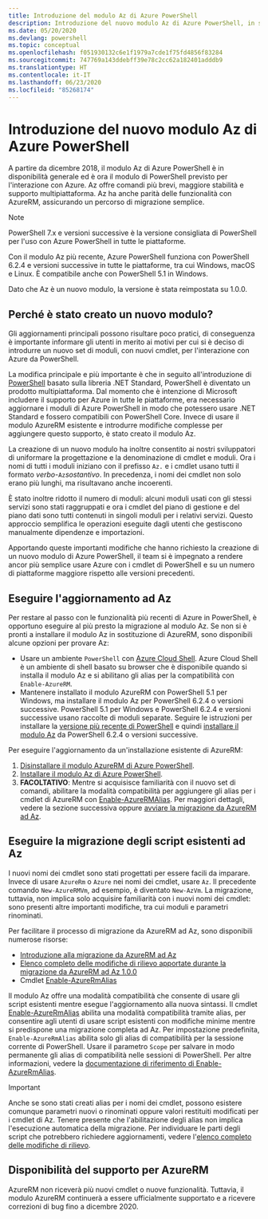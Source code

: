 ```yaml
---
title: Introduzione del modulo Az di Azure PowerShell
description: Introduzione del nuovo modulo Az di Azure PowerShell, in sostituzione del modulo AzureRM.
ms.date: 05/20/2020
ms.devlang: powershell
ms.topic: conceptual
ms.openlocfilehash: f051930132c6e1f1979a7cde1f75fd4856f83284
ms.sourcegitcommit: 747769a143ddebff39e78c2cc62a182401adddb9
ms.translationtype: HT
ms.contentlocale: it-IT
ms.lasthandoff: 06/23/2020
ms.locfileid: "85268174"
---
```

# <a name="introducing-the-new-azure-powershell-az-module"></a>Introduzione del nuovo modulo Az di Azure PowerShell

A partire da dicembre 2018, il modulo Az di Azure PowerShell è in disponibilità generale ed è ora il modulo di PowerShell previsto per l'interazione con Azure. Az offre comandi più brevi, maggiore stabilità e supporto multipiattaforma. Az ha anche parità delle funzionalità con AzureRM, assicurando un percorso di migrazione semplice.

> [!NOTE]
> PowerShell 7.x e versioni successive è la versione consigliata di PowerShell per l'uso con Azure PowerShell in tutte le piattaforme.

Con il modulo Az più recente, Azure PowerShell funziona con PowerShell 6.2.4 e versioni successive in tutte le piattaforme, tra cui Windows, macOS e Linux. È compatibile anche con PowerShell 5.1 in Windows.

Dato che Az è un nuovo modulo, la versione è stata reimpostata su 1.0.0.

## <a name="why-a-new-module"></a>Perché è stato creato un nuovo modulo?

Gli aggiornamenti principali possono risultare poco pratici, di conseguenza è importante informare gli utenti in merito ai motivi per cui si è deciso di introdurre un nuovo set di moduli, con nuovi cmdlet, per l'interazione con Azure da PowerShell.

La modifica principale e più importante è che in seguito all'introduzione di [PowerShell](/powershell/scripting/overview) basato sulla libreria .NET Standard, PowerShell è diventato un prodotto multipiattaforma.
Dal momento che è intenzione di Microsoft includere il supporto per Azure in tutte le piattaforme, era necessario aggiornare i moduli di Azure PowerShell in modo che potessero usare .NET Standard e fossero compatibili con PowerShell Core. Invece di usare il modulo AzureRM esistente e introdurre modifiche complesse per aggiungere questo supporto, è stato creato il modulo Az.

La creazione di un nuovo modulo ha inoltre consentito ai nostri sviluppatori di uniformare la progettazione e la denominazione di cmdlet e moduli. Ora i nomi di tutti i moduli iniziano con il prefisso `Az.` e i cmdlet usano tutti il formato _verbo_-`Az`_sostantivo_. In precedenza, i nomi dei cmdlet non solo erano più lunghi, ma risultavano anche incoerenti.

È stato inoltre ridotto il numero di moduli: alcuni moduli usati con gli stessi servizi sono stati raggruppati e ora i cmdlet del piano di gestione e del piano dati sono tutti contenuti in singoli moduli per i relativi servizi. Questo approccio semplifica le operazioni eseguite dagli utenti che gestiscono manualmente dipendenze e importazioni.

Apportando queste importanti modifiche che hanno richiesto la creazione di un nuovo modulo di Azure PowerShell, il team si è impegnato a rendere ancor più semplice usare Azure con i cmdlet di PowerShell e su un numero di piattaforme maggiore rispetto alle versioni precedenti.

## <a name="upgrade-to-az"></a>Eseguire l'aggiornamento ad Az

Per restare al passo con le funzionalità più recenti di Azure in PowerShell, è opportuno eseguire al più presto la migrazione al modulo Az. Se non si è pronti a installare il modulo Az in sostituzione di AzureRM, sono disponibili alcune opzioni per provare Az:

- Usare un ambiente `PowerShell` con [Azure Cloud Shell](https://docs.microsoft.com/azure/cloud-shell/overview). Azure Cloud Shell è un ambiente di shell basato su browser che è disponibile quando si installa il modulo Az e si abilitano gli alias per la compatibilità con `Enable-AzureRM`.
- Mantenere installato il modulo AzureRM con PowerShell 5.1 per Windows, ma installare il modulo Az per PowerShell 6.2.4 o versioni successive. PowerShell 5.1 per Windows e PowerShell 6.2.4 e versioni successive usano raccolte di moduli separate. Seguire le istruzioni per installare la [versione più recente di PowerShell](/powershell/scripting/install/installing-powershell) e quindi [installare il modulo Az](install-az-ps.md) da PowerShell 6.2.4 o versioni successive.

Per eseguire l'aggiornamento da un'installazione esistente di AzureRM:

1. [Disinstallare il modulo AzureRM di Azure PowerShell](/powershell/azure/uninstall-az-ps#uninstall-the-azurerm-module).
2. [Installare il modulo Az di Azure PowerShell](install-az-ps.md).
3. **FACOLTATIVO**: Mentre si acquisisce familiarità con il nuovo set di comandi, abilitare la modalità compatibilità per aggiungere gli alias per i cmdlet di AzureRM con [Enable-AzureRMAlias](/powershell/module/az.accounts/enable-azurermalias). Per maggiori dettagli, vedere la sezione successiva oppure [avviare la migrazione da AzureRM ad Az](migrate-from-azurerm-to-az.md).

## <a name="migrate-existing-scripts-to-az"></a>Eseguire la migrazione degli script esistenti ad Az

I nuovi nomi dei cmdlet sono stati progettati per essere facili da imparare. Invece di usare `AzureRm` o `Azure` nei nomi dei cmdlet, usare `Az`. Il precedente comando `New-AzureRMVm`, ad esempio, è diventato `New-AzVm`.
La migrazione, tuttavia, non implica solo acquisire familiarità con i nuovi nomi dei cmdlet: sono presenti altre importanti modifiche, tra cui moduli e parametri rinominati.

Per facilitare il processo di migrazione da AzureRM ad Az, sono disponibili numerose risorse:

- [Introduzione alla migrazione da AzureRM ad Az](migrate-from-azurerm-to-az.md)
- [Elenco completo delle modifiche di rilievo apportate durante la migrazione da AzureRM ad Az 1.0.0](migrate-az-1.0.0.md)
- Cmdlet [Enable-AzureRmAlias](/powershell/module/az.accounts/enable-azurermalias)

Il modulo Az offre una modalità compatibilità che consente di usare gli script esistenti mentre esegue l'aggiornamento alla nuova sintassi. Il cmdlet [Enable-AzureRmAlias](/powershell/module/az.accounts/enable-azurermalias) abilita una modalità compatibilità tramite alias, per consentire agli utenti di usare script esistenti con modifiche minime mentre si predispone una migrazione completa ad Az. Per impostazione predefinita, `Enable-AzureRmAlias` abilita solo gli alias di compatibilità per la sessione corrente di PowerShell. Usare il parametro `Scope` per salvare in modo permanente gli alias di compatibilità nelle sessioni di PowerShell. Per altre informazioni, vedere la [documentazione di riferimento di Enable-AzureRmAlias](/powershell/module/az.accounts/enable-azurermalias).

> [!IMPORTANT]
> Anche se sono stati creati alias per i nomi dei cmdlet, possono esistere comunque parametri nuovi o rinominati oppure valori restituiti modificati per i cmdlet di Az. Tenere presente che l'abilitazione degli alias non implica l'esecuzione automatica della migrazione. Per individuare le parti degli script che potrebbero richiedere aggiornamenti, vedere l'[elenco completo delle modifiche di rilievo](migrate-az-1.0.0.md).

## <a name="continued-support-for-azurerm"></a>Disponibilità del supporto per AzureRM

AzureRM non riceverà più nuovi cmdlet o nuove funzionalità. Tuttavia, il modulo AzureRM continuerà a essere ufficialmente supportato e a ricevere correzioni di bug fino a dicembre 2020.
